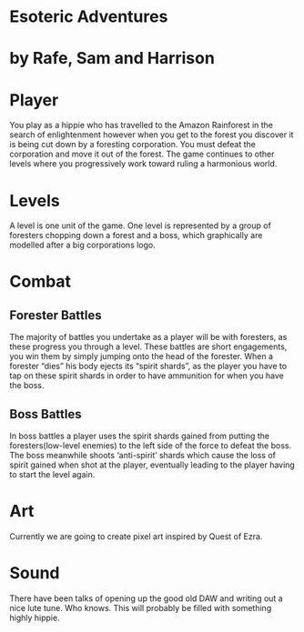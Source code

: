 # Esoteric Adventures
by Rafe, Sam and Harrison
===

# Player
You play as a hippie who has travelled to the Amazon Rainforest in the search of enlightenment however when you get to the forest you discover it is being cut down by a foresting corporation. You must defeat the corporation and move it out of the forest. The game continues to other levels where you progressively work toward ruling a harmonious world.

# Levels
A level is one unit of the game. One level is represented by a group of foresters chopping down a forest and a boss, which graphically are modelled after a big corporations logo. 

# Combat
## Forester Battles
The majority of battles you undertake as a player will be with foresters, as these progress you through a level. These battles are short engagements, you win them by simply jumping onto the head of the forester. When a forester “dies” his body ejects its “spirit shards”, as the player you have to tap on these spirit shards in order to have ammunition for when you have the boss.

## Boss Battles
In boss battles a player uses the spirit shards gained from putting the foresters(low-level enemies) to the left side of the force to defeat the boss. The boss meanwhile shoots ‘anti-spirit’ shards which cause the loss of spirit gained when shot at the player, eventually leading to the player having to start the level again. 

# Art
Currently we are going to create pixel art inspired by Quest of Ezra.

# Sound
There have been talks of opening up the good old DAW and writing out a nice lute tune. Who knows. This will probably be filled with something highly hippie.
